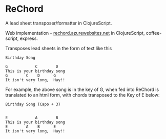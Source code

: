ReChord
=======

A lead sheet transposer/formatter in ClojureScript.

Web implementation - [rechord.azurewebsites.net](http://rechord.azurewebsites.net) in ClojureScript, coffee-script, express.

Transposes lead sheets in the form of text like this


    Birthday Song
    
    G            C        D
    This is your birthday song
    G        C    D      G
    It isn't very long,  Hay!!

For example, the above song is in the key of G, when fed into ReChord is translated to an html form, with chords transposed to the Key of E below:

    Birthday Song (Capo + 3)
    
    
    E            A        B
    This is your birthday song
    E        A    B      E
    It isn't very long,  Hay!!